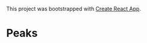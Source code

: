 This project was bootstrapped with [Create React App](https://github.com/facebook/create-react-app).

# Peaks